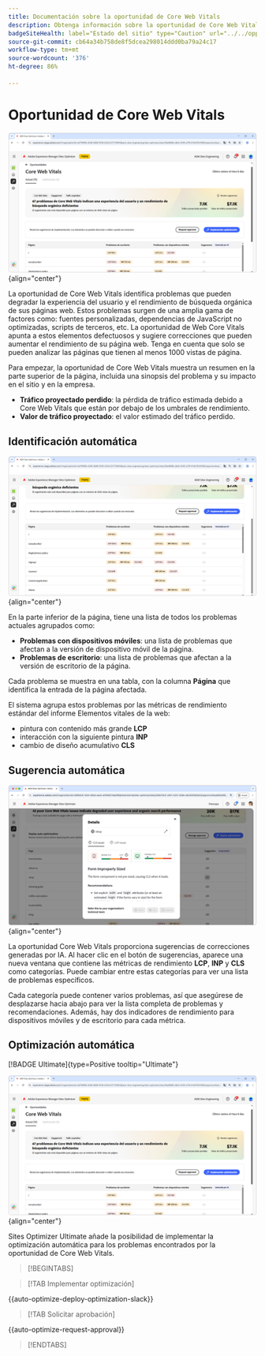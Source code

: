 ```yaml
---
title: Documentación sobre la oportunidad de Core Web Vitals
description: Obtenga información sobre la oportunidad de Core Web Vitals y cómo utilizarla para mejorar la adquisición de tráfico.
badgeSiteHealth: label="Estado del sitio" type="Caution" url="../../opportunity-types/site-health.md" tooltip="Estado del sitio"
source-git-commit: cb64a34b758de8f5dcea298014ddd0ba79a24c17
workflow-type: tm+mt
source-wordcount: '376'
ht-degree: 86%

---
```



# Oportunidad de Core Web Vitals

![oportunidad de core web vitals](./assets/core-web-vitals/hero.png){align="center"}

La oportunidad de Core Web Vitals identifica problemas que pueden degradar la experiencia del usuario y el rendimiento de búsqueda orgánica de sus páginas web. Estos problemas surgen de una amplia gama de factores como: fuentes personalizadas, dependencias de JavaScript no optimizadas, scripts de terceros, etc. La oportunidad de Web Core Vitals apunta a estos elementos defectuosos y sugiere correcciones que pueden aumentar el rendimiento de su página web. Tenga en cuenta que solo se pueden analizar las páginas que tienen al menos 1000 vistas de página.

Para empezar, la oportunidad de Core Web Vitals muestra un resumen en la parte superior de la página, incluida una sinopsis del problema y su impacto en el sitio y en la empresa.

* **Tráfico proyectado perdido**: la pérdida de tráfico estimada debido a Core Web Vitals que están por debajo de los umbrales de rendimiento.
* **Valor de tráfico proyectado**: el valor estimado del tráfico perdido.

## Identificación automática

![Identificación automática de Core Web Vitals](./assets/core-web-vitals/auto-identify.png){align="center"}

En la parte inferior de la página, tiene una lista de todos los problemas actuales agrupados como:

* **Problemas con dispositivos móviles**: una lista de problemas que afectan a la versión de dispositivo móvil de la página.
* **Problemas de escritorio**: una lista de problemas que afectan a la versión de escritorio de la página.

Cada problema se muestra en una tabla, con la columna **Página** que identifica la entrada de la página afectada.

El sistema agrupa estos problemas por las métricas de rendimiento estándar del informe Elementos vitales de la web:

* pintura con contenido más grande **LCP**
* interacción con la siguiente pintura **INP**
* cambio de diseño acumulativo **CLS**

## Sugerencia automática

![Sugerencia automática para la oportunidad de Core Web Vitals](./assets/core-web-vitals/auto-suggest.png){align="center"}

La oportunidad Core Web Vitals proporciona sugerencias de correcciones generadas por IA. Al hacer clic en el botón de sugerencias, aparece una nueva ventana que contiene las métricas de rendimiento **LCP**, **INP** y **CLS** como categorías. Puede cambiar entre estas categorías para ver una lista de problemas específicos.

Cada categoría puede contener varios problemas, así que asegúrese de desplazarse hacia abajo para ver la lista completa de problemas y recomendaciones.  Además, hay dos indicadores de rendimiento para dispositivos móviles y de escritorio para cada métrica.

## Optimización automática

[!BADGE Ultimate]{type=Positive tooltip="Ultimate"}

![Optimización automática de la oportunidad de Core Web Vitals](./assets/core-web-vitals/auto-optimize.png){align="center"}

Sites Optimizer Ultimate añade la posibilidad de implementar la optimización automática para los problemas encontrados por la oportunidad de Core Web Vitals. <!--- TBD-need more in-depth and opportunity specific information here. What does the auto-optimization do?-->

>[!BEGINTABS]

>[!TAB Implementar optimización]

{{auto-optimize-deploy-optimization-slack}}

>[!TAB Solicitar aprobación]

{{auto-optimize-request-approval}}

>[!ENDTABS]

